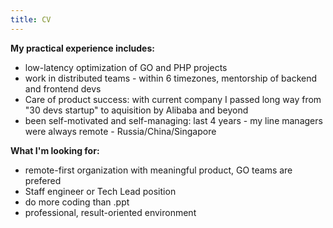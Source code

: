 ```yaml
---
title: CV
---
```


**My practical experience includes:** 

* low-latency optimization of GO and PHP projects
* work in distributed teams - within 6 timezones, mentorship of backend and frontend devs
* Care of product success: with current company I passed long way from "30 devs startup" to aquisition by Alibaba and beyond
* been self-motivated and self-managing: last 4 years - my line managers were always remote - Russia/China/Singapore


**What I'm looking for:**

* remote-first organization with meaningful product, GO teams are prefered
* Staff engineer or Tech Lead position
* do more coding than .ppt
* professional, result-oriented environment

